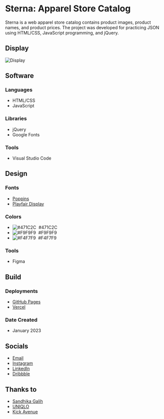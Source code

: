 # Sterna: Apparel Store Catalog
Sterna is a web apparel store catalog contains product images, product names, and product prices. The project was developed for practicing JSON using HTML/CSS, JavaScript programming, and jQuery.

## Display
![Display](https://luqmanherifa.site/img/imgsterna.png)

## Software
### Languages
  - HTML/CSS
  - JavaScript

### Libraries
  - jQuery
  - Google Fonts
  
### Tools
  - Visual Studio Code

## Design
### Fonts
  - [Poppins](https://fonts.google.com/specimen/Poppins)
  - [Playfair Display](https://fonts.google.com/specimen/Playfair+Display)

### Colors
  - ![#471C2C](https://placehold.co/20x20/471C2C/471C2C.png)  #471C2C
  - ![#F9F9F9](https://placehold.co/20x20/F9F9F9/F9F9F9.png)  #F9F9F9
  - ![#F4F7F9](https://placehold.co/20x20/F4F7F9/F4F7F9.png)  #F4F7F9
  
### Tools
  - Figma

## Build
### Deployments
  - [GitHub Pages](https://luqmanherifa.github.io/sterna-apparel-store-catalog)
  - [Vercel](https://sterna-luqmanherifa.vercel.app)
  
### Date Created
  - January 2023

## Socials
  - [Email](mailto:luqmanherifa@gmail.com)
  - [Instagram](https://www.instagram.com/luqmanherifa)
  - [LinkedIn](https://www.linkedin.com/in/luqmanherifa)
  - [Dribbble](https://dribbble.com/luqmanherifa)

## Thanks to
  - [Sandhika Galih](https://www.youtube.com/@sandhikagalihWPU)
  - [UNIQLO](https://www.uniqlo.com/)
  - [Kick Avenue](https://www.kickavenue.com/)
